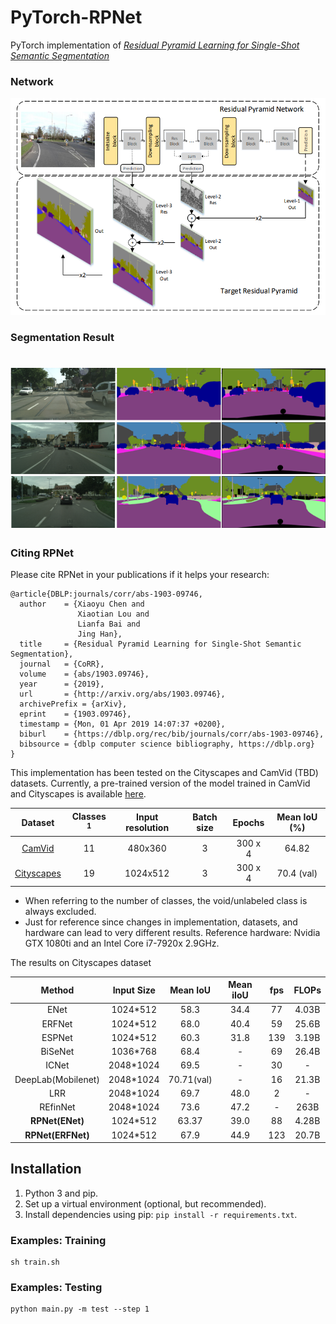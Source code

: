 # PyTorch-RPNet

PyTorch implementation of [*Residual Pyramid Learning for Single-Shot Semantic Segmentation*](https://arxiv.org/abs/1903.09746)

### Network
![image_1](pictures/1.png)

### Segmentation Result
<h1 align="center">
  <img src="pictures/2.png"><br/>
</h1>

### Citing RPNet

Please cite RPNet in your publications if it helps your research:

    @article{DBLP:journals/corr/abs-1903-09746,
      author    = {Xiaoyu Chen and
                   Xiaotian Lou and
                   Lianfa Bai and
                   Jing Han},
      title     = {Residual Pyramid Learning for Single-Shot Semantic Segmentation},
      journal   = {CoRR},
      volume    = {abs/1903.09746},
      year      = {2019},
      url       = {http://arxiv.org/abs/1903.09746},
      archivePrefix = {arXiv},
      eprint    = {1903.09746},
      timestamp = {Mon, 01 Apr 2019 14:07:37 +0200},
      biburl    = {https://dblp.org/rec/bib/journals/corr/abs-1903-09746},
      bibsource = {dblp computer science bibliography, https://dblp.org}
    }



This implementation has been tested on the Cityscapes and CamVid (TBD) datasets. Currently, a pre-trained version of the model trained in CamVid and Cityscapes is available [here](https://github.com/superlxt/RPnet-Pytorch/tree/master/save).


|                                Dataset                               | Classes <sup>1</sup> | Input resolution | Batch size |    Epochs  |    Mean IoU (%)   |
|:--------------------------------------------------------------------:|:--------------------:|:----------------:|:----------:|:----------:|:-----------------:|
| [CamVid](http://mi.eng.cam.ac.uk/research/projects/VideoRec/CamVid/) |          11          |      480x360     |      3     |   300 x 4  |       64.82       |
|           [Cityscapes](https://www.cityscapes-dataset.com/)          |          19          |     1024x512     |      3     |   300 x 4  |     70.4 (val)    |

* When referring to the number of classes, the void/unlabeled class is always excluded.<br/>
* Just for reference since changes in implementation, datasets, and hardware can lead to very different results. Reference hardware: Nvidia GTX 1080ti and an Intel Core i7-7920x 2.9GHz. 


The results on Cityscapes dataset


|      Method      |   Input Size   |   Mean IoU   |   Mean iIoU   |    fps   |    FLOPs   |
|:----------------:|:--------------:|:------------:|:-------------:|:--------:|:----------:|
|       ENet       |    1024*512    |     58.3     |      34.4     |    77    |    4.03B   |
|      ERFNet      |    1024*512    |     68.0     |      40.4     |    59    |    25.6B   |
|      ESPNet      |    1024*512    |     60.3     |      31.8     |    139   |    3.19B   |
|      BiSeNet     |    1036*768    |     68.4     |       -       |    69    |    26.4B   |
|       ICNet      |    2048*1024   |     69.5     |       -       |    30    |      -     |
|DeepLab(Mobilenet)|    2048*1024   |  70.71(val)  |       -       |    16    |    21.3B   |
|       LRR        |    2048*1024   |     69.7     |      48.0     |    2     |      -     |
|     REfinNet     |    2048*1024   |     73.6     |      47.2     |    -     |     263B   |
| **RPNet(ENet)**  |    1024*512    |     63.37    |      39.0     |    88    |    4.28B   |
| **RPNet(ERFNet)**|    1024*512    |     67.9     |      44.9     |    123   |    20.7B   |



## Installation

1. Python 3 and pip.
2. Set up a virtual environment (optional, but recommended).
3. Install dependencies using pip: ``pip install -r requirements.txt``.



### Examples: Training

```
sh train.sh
```

### Examples: Testing

```
python main.py -m test --step 1
```


